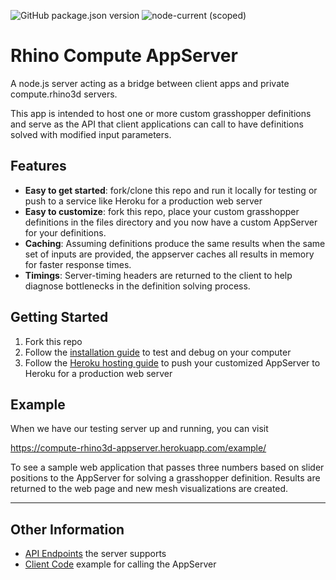![GitHub package.json version](https://img.shields.io/github/package-json/v/mcneel/compute.rhino3d.appserver/main?label=version&style=flat-square)
![node-current (scoped)](https://img.shields.io/badge/dynamic/json?label=node&query=engines.node&url=https%3A%2F%2Fraw.githubusercontent.com%2Fmcneel%2Fcompute.rhino3d.appserver%2Fmain%2Fpackage.json&style=flat-square&color=dark-green)

# Rhino Compute AppServer
A node.js server acting as a bridge between client apps and private compute.rhino3d servers.

This app is intended to host one or more custom grasshopper definitions and serve as the API that client applications can call to have definitions solved with modified input parameters.

## Features
- **Easy to get started**: fork/clone this repo and run it locally for testing or push to a service like Heroku for a production web server
- **Easy to customize**: fork this repo, place your custom grasshopper definitions in the files directory and you now have a custom AppServer for your definitions.
- **Caching**: Assuming definitions produce the same results when the same set of inputs are provided, the appserver caches all results in memory for faster response times.
- **Timings**: Server-timing headers are returned to the client to help diagnose bottlenecks in the definition solving process.

## Getting Started
1. Fork this repo
2. Follow the [installation guide](docs/installation.md) to test and debug on your computer
3. Follow the [Heroku hosting guide](docs/heroku.md) to push your customized AppServer to Heroku for a production web server

## Example
When we have our testing server up and running, you can visit

https://compute-rhino3d-appserver.herokuapp.com/example/

To see a sample web application that passes three numbers based on slider positions to the AppServer for solving a grasshopper definition. Results are returned to the web page and new mesh visualizations are created.

----
## Other Information
- [API Endpoints](docs/endpoints.md) the server supports
- [Client Code](docs/clientcode.md) example for calling the AppServer

